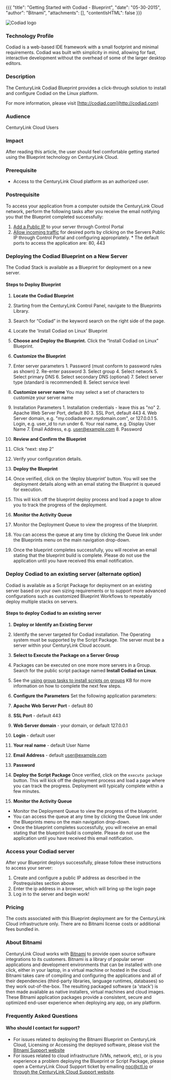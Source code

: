 {{{
  "title": "Getting Started with Codiad - Blueprint",
  "date": "05-30-2015",
  "author": "Bitnami",
  "attachments": [],
  "contentIsHTML": false
}}}

![Codiad logo](https://bitnami.com/assets/stacks/codiad/img/codiad-stack-220x234.png)

### Technology Profile
Codiad is a web-based IDE framework with a small footprint and minimal requirements. Codiad was built with simplicity in mind, allowing for fast, interactive development without the  overhead of some of the larger desktop editors.

### Description
The CenturyLink Codiad Blueprint provides a click-through solution to install and configure Codiad on the Linux platform.

For more information, please visit [http://codiad.com](http://codiad.com)

### Audience
CenturyLink Cloud Users

### Impact
After reading this article, the user should feel comfortable getting started using the Blueprint technology on CenturyLink Cloud.

### Prerequisite
- Access to the CenturyLink Cloud platform as an authorized user.

### Postrequisite
To access your application from a computer outside the CenturyLink Cloud network, perform the following tasks after you receive the email notifying you that the Blueprint completed successfully:
  1. [Add a Public IP](../../Network/how-to-add-public-ip-to-virtual-machine.md) to your server through Control Portal
  2. [Allow incoming traffic](../../Network/how-to-add-public-ip-to-virtual-machine.md) for desired ports by clicking on the Servers Public IP through Control Portal and configuring appropriately.
    * The default ports to access the application are: 80, 443

### Deploying the Codiad Blueprint on a New Server
The Codiad Stack is available as a Blueprint for deployment on a new server.

#### Steps to Deploy Blueprint
1. **Locate the Codiad Blueprint**
  1. Starting from the CenturyLink Control Panel, navigate to the Blueprints Library.
  2. Search for “Codiad” in the keyword search on the right side of the page.
  3. Locate the 'Install Codiad on Linux' Blueprint

2. **Choose and Deploy the Blueprint.**
   Click the “Install Codiad on Linux” Blueprint.

3. **Customize the Blueprint**
  1. Enter server parameters
    1. Password  (must conform to password rules as shown)
    2. Re-enter password
    3. Select group
    4. Select network
    5. Select primary DNS
    6. Select secondary DNS (optional)
    7. Select server type (standard is recommended)
    8. Select service level

  2. **Customize server name**
    You may select a set of characters to customize your server name

  3. Installation Parameters
    1. Installation credentials - leave this as "no"
    2. Apache Web Server Port, default 80
    3. SSL Port, default 443
    4. Web Server domain, e.g. "my.codiadserver.mydomain.com", or 127.0.0.1
    5. Login, e.g. user_id to run under
    6. Your real name, e.g. Display User Name
    7. Email Address, e.g. user@example.com
    8. Password

4. **Review and Confirm the Blueprint**
  1. Click “next: step 2”
  2. Verify your configuration details.

5. **Deploy the Blueprint**
  1. Once verified, click on the ‘deploy blueprint’ button. You will see the deployment details along with an email stating the Blueprint is queued for execution.
  2. This will kick off the blueprint deploy process and load a page to allow you to track the progress of the deployment.

6. **Monitor the Activity Queue**
  1. Monitor the Deployment Queue to view the progress of the blueprint.
  2. You can access the queue at any time by clicking the Queue link under the Blueprints menu on the main navigation drop-down.
  3. Once the blueprint completes successfully, you will receive an email stating that the blueprint build is complete. Please do not use the application until you have received this email notification.

### Deploy Codiad to an existing server (alternate option)
Codiad is available as a Script Package for deployment on an existing server based on your own sizing requirements or to support more advanced configurations such as customized Blueprint Workflows to repeatably deploy multiple stacks on servers.

#### Steps to deploy Codiad to an existing server
1. **Deploy or Identify an Existing Server**
  1. Identify the server targeted for Codiad installation.  The Operating system must be supported by the Script Package.  The server must be a server within your CenturyLink Cloud account.
2. **Select to Execute the Package on a Server Group**
  1. Packages can be executed on one more more servers in a Group.  Search for the public script package named **Install Codiad on Linux**.
  2. See the [using group tasks to install scripts on groups](../../Servers/using-group-tasks-to-install-software-and-run-scripts-on-groups.md) KB for more information on how to complete the next few steps.

3. **Configure the Parameters**
Set the following application parameters:

  1. **Apache Web Server Port** - default 80
  2. **SSL Port** - default 443
  3. **Web Server domain** - your domain, or default 127.0.0.1
  4. **Login** - default user
  5. **Your real name** - default User Name
  6. **Email Address** - default user@example.com
  7. **Password**

4. **Deploy the Script Package**
Once verified, click on the `execute package` button. This will kick off the deployment process and load a page where you can track the progress. Deployment will typically complete within a few minutes.

5. **Monitor the Activity Queue**
  * Monitor the Deployment Queue to view the progress of the blueprint.
  * You can access the queue at any time by clicking the Queue link under the Blueprints menu on the main navigation drop-down.
  * Once the blueprint completes successfully, you will receive an email stating that the blueprint build is complete. Please do not use the application until you have received this email notification.

### Access your Codiad server
After your Blueprint deploys successfully, please follow these instructions to access your server:
  1. Create and configure a public IP address as described in the Postrequisites section above
  2. Enter the ip address in a browser, which will bring up the login page
  3. Log in to the server and begin work!

### Pricing
The costs associated with this Blueprint deployment are for the CenturyLink Cloud infrastructure only.  There are no Bitnami license costs or additional fees bundled in.

### About Bitnami
CenturyLink Cloud works with [Bitnami](http://www.bitnami.com) to provide open source software integrations to its customers.  Bitnami is a library of popular server applications and development environments that can be installed with one click, either in your laptop, in a virtual machine or hosted in the cloud. Bitnami takes care of compiling and configuring the applications and all of their dependencies (third-party libraries, language runtimes, databases) so they work out-of-the-box. The resulting packaged software (a 'stack') is then made available as native installers, virtual machines and cloud images. These Bitnami application packages provide a consistent, secure and optimized end-user experience when deploying any app, on any platform.

### Frequently Asked Questions

#### Who should I contact for support?
* For issues related to deploying the Bitnami Blueprint on CenturyLink Cloud, Licensing or Accessing the deployed software, please visit the [Bitnami Support website](http://www.bitnami.com/support)
* For issues related to cloud infrastructure (VMs, network, etc), or is you experience a problem deploying the Blueprint or Script Package, please open a CenturyLink Cloud Support ticket by emailing [noc@ctl.io](mailto:noc@ctl.io) or [through the CenturyLink Cloud Support website](https://t3n.zendesk.com/tickets/new).
